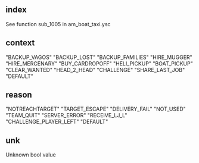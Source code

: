 index
-------
See function sub_1005 in am_boat_taxi.ysc

context
----------
"BACKUP_VAGOS"
"BACKUP_LOST"
"BACKUP_FAMILIES"
"HIRE_MUGGER"
"HIRE_MERCENARY"
"BUY_CARDROPOFF"
"HELI_PICKUP"
"BOAT_PICKUP"
"CLEAR_WANTED"
"HEAD_2_HEAD"
"CHALLENGE"
"SHARE_LAST_JOB"
"DEFAULT"

reason
---------
"NOTREACHTARGET"
"TARGET_ESCAPE"
"DELIVERY_FAIL"
"NOT_USED"
"TEAM_QUIT"
"SERVER_ERROR"
"RECEIVE_LJ_L"
"CHALLENGE_PLAYER_LEFT"
"DEFAULT"

unk
-----
Unknown bool value

